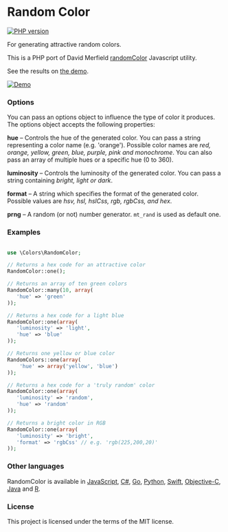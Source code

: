 # Random Color

[![PHP version](https://badge.fury.io/ph/mistic100%2Frandomcolor.svg)](http://badge.fury.io/ph/mistic100%2Frandomcolor)

For generating attractive random colors. 

This is a PHP port of David Merfield [randomColor](https://github.com/davidmerfield/randomColor) Javascript utility.

See the results on [the demo](http://www.strangeplanet.fr/work/RandomColor.php).

[![Demo](https://raw.githubusercontent.com/mistic100/RandomColor.php/master/demo/screenshot.jpg)](http://www.strangeplanet.fr/work/RandomColor.php)

### Options

You can pass an options object to influence the type of color it produces. The options object accepts the following properties:

**hue** – Controls the hue of the generated color. You can pass a string representing a color name (e.g. 'orange'). Possible color names are *red, orange, yellow, green, blue, purple, pink and monochrome*. You can also pass an array of multiple hues or a specific hue (0 to 360).

**luminosity** – Controls the luminosity of the generated color. You can pass a string containing *bright, light or dark*.

**format** – A string which specifies the format of the generated color. Possible values are *hsv, hsl, hslCss, rgb, rgbCss, and hex*.

**prng** – A random (or not) number generator. `mt_rand` is used as default one.

### Examples

```php

use \Colors\RandomColor;

// Returns a hex code for an attractive color
RandomColor::one(); 

// Returns an array of ten green colors
RandomColor::many(10, array(
   'hue' => 'green'
));

// Returns a hex code for a light blue
RandomColor::one(array(
   'luminosity' => 'light',
   'hue' => 'blue'
));

// Returns one yellow or blue color
RandomColors::one(array(
    'hue' => array('yellow', 'blue')
));

// Returns a hex code for a 'truly random' color
RandomColor::one(array(
   'luminosity' => 'random',
   'hue' => 'random'
));

// Returns a bright color in RGB
RandomColor::one(array(
   'luminosity' => 'bright',
   'format' => 'rgbCss' // e.g. 'rgb(225,200,20)'
));
```

### Other languages

RandomColor is available in [JavaScript](https://github.com/davidmerfield/randomColor), [C#](https://github.com/nathanpjones/randomColorSharped), [Go](https://github.com/hansrodtang/randomcolor), [Python](https://github.com/kevinwuhoo/randomcolor-py), [Swift](https://github.com/onevcat/RandomColorSwift), [Objective-C](https://github.com/yageek/randomColor), [Java](https://github.com/lzyzsd/AndroidRandomColor) and 
[R](https://github.com/ronammar/randomcoloR).

### License

This project is licensed under the terms of the MIT license.
